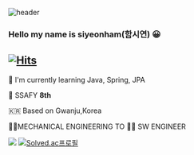 ![header](https://capsule-render.vercel.app/api?type=waving&color=auto&height=300&section=header&text=siyeon&fontSize=90)

### Hello my name is siyeonham(함시연) 😀 
[![Hits](https://hits.seeyoufarm.com/api/count/incr/badge.svg?url=https%3A%2F%2Fgithub.com%2Fkeeeeeey&count_bg=%2379C83D&title_bg=%23555555&icon=&icon_color=%23E7E7E7&title=hits&edge_flat=false)](https://hits.seeyoufarm.com)
---

🌱 I'm currently learning Java, Spring, JPA

💙 SSAFY **8th**

🇰🇷 Based on Gwanju,Korea

👩‍🔧MECHANICAL ENGINEERING TO 👩‍💻 SW ENGINEER

<a href="https://github.com/gkatldus1"><img src="https://github-readme-stats.vercel.app/api/top-langs/?username=gkatldus&theme=dracula&layout=compact&langs_count=10" /></a> [![Solved.ac프로필](http://mazassumnida.wtf/api/v2/generate_badge?boj=gkatldus)](https://solved.ac/gkatldus)

<!-- [![gkatldus1's GitHub stats](https://github-readme-stats.vercel.app/api?username=gkatldus1)](https://github.com/anuraghazra/github-readme-stats) -->

